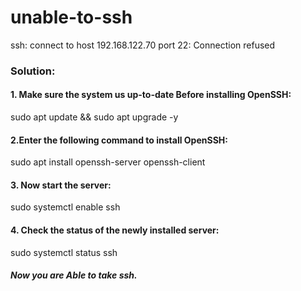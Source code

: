 # unable-to-ssh
ssh: connect to host 192.168.122.70 port 22: Connection refused


### Solution:
#### 1. Make sure the system us up-to-date Before installing OpenSSH:

sudo apt update && sudo apt upgrade -y

#### 2.Enter the following command to install OpenSSH:

sudo apt install openssh-server openssh-client

#### 3. Now start the server:

sudo systemctl enable ssh

#### 4. Check the status of the newly installed server:

sudo systemctl status ssh

##### Now you are Able to take ssh.
